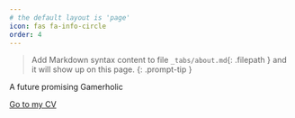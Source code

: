 ```yaml
---
# the default layout is 'page'
icon: fas fa-info-circle
order: 4
---
```


> Add Markdown syntax content to file `_tabs/about.md`{: .filepath } and it will show up on this page.
{: .prompt-tip }


A future promising Gamerholic


[Go to my CV](https://khangtictoc.github.io/myportfolio/)